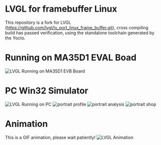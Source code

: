 # LVGL for framebuffer Linux
 This repository is a fork for LVGL (https://github.com/lvgl/lv_port_linux_frame_buffer.git), cross compiling build has passed verification, using the standalone toolchain generated by the Yocto.

# Running on MA35D1 EVAL Boad
![LVGL Running on MA35D1 EVB Board](docs/images/ma35d1.JPG)

# PC Win32 Simulator
![LVGL Running on PC](docs/images/Screenshot.png)
![portrait profile](docs/images/portrait_profile.png) ![portrait analysis](docs/images/portrait_analysis.png) ![portrait shop](docs/images/portrait_shop.png)

# Animation
This is a GIF animation, please wait patiently!
![LVGL Animation](docs/images/lvgl.gif)
